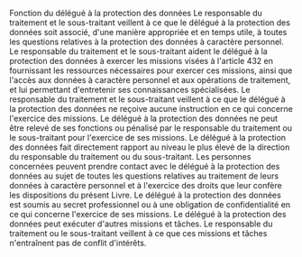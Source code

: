 Fonction du délégué à la protection des données
Le responsable du traitement et le sous-traitant veillent à ce que le délégué à la protection des données soit associé, d'une manière appropriée et en temps utile, à toutes les questions relatives à la protection des données à caractère personnel.
Le responsable du traitement et le sous-traitant aident le délégué à la protection des données à exercer les missions visées à l'article 432 en fournissant les ressources nécessaires pour exercer ces missions, ainsi que l'accès aux données à caractère personnel et aux opérations de traitement, et lui permettant d'entretenir ses connaissances spécialisées.
Le responsable du traitement et le sous-traitant veillent à ce que le délégué à la protection des données ne reçoive aucune instruction en ce qui concerne l'exercice des missions. Le délégué à la protection des données ne peut être relevé de ses fonctions ou pénalisé par le responsable du traitement ou le sous-traitant pour l'exercice de ses missions. Le délégué à la protection des données fait directement rapport au niveau le plus élevé de la direction du responsable du traitement ou du sous-traitant.
Les personnes concernées peuvent prendre contact avec le délégué à la protection des données au sujet de toutes les questions relatives au traitement de leurs données à caractère personnel et à l'exercice des droits que leur confère les dispositions du présent Livre.
Le délégué à la protection des données est soumis au secret professionnel ou à une obligation de confidentialité en ce qui concerne l'exercice de ses missions.
Le délégué à la protection des données peut exécuter d'autres missions et tâches. Le responsable du traitement ou le sous-traitant veillent à ce que ces missions et tâches n'entraînent pas de conflit d'intérêts.